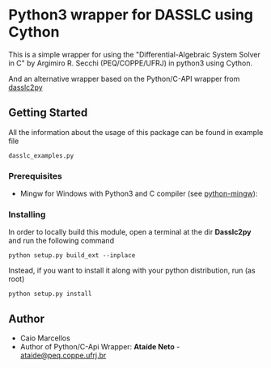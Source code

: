 # Python3 wrapper for DASSLC using Cython

This is a simple wrapper for using the "Differential-Algebraic System Solver in C" by Argimiro R. Secchi (PEQ/COPPE/UFRJ) in python3 using Cython.

And an alternative wrapper based on the Python/C-API wrapper from [dasslc2py](https://www.enq.ufrgs.br/enqlib/numeric/)

## Getting Started

All the information about the usage of this package can be found in example file

```
dasslc_examples.py
```

### Prerequisites

- Mingw for Windows with Python3 and C compiler (see [python-mingw]):


### Installing

In order to locally build this module, open a terminal at the dir **Dasslc2py** and run the following command

```
python setup.py build_ext --inplace
```

Instead, if you want to install it along with your python distribution, run (as root)
```
python setup.py install
```

## Author

- Caio Marcellos
- Author of Python/C-Api Wrapper: **Ataíde Neto** - ataide@peq.coppe.ufrj.br

[python-mingw]: https://stackoverflow.com/questions/41932407/which-python-should-i-install-and-how-when-using-msys2

